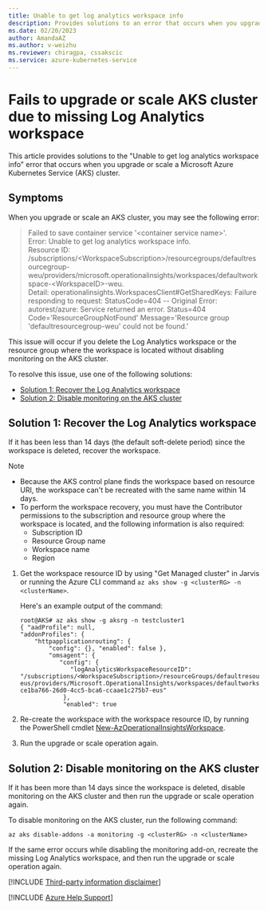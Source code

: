 ```yaml
---
title: Unable to get log analytics workspace info
description: Provides solutions to an error that occurs when you upgrade or scale a Microsoft Azure Kubernetes Service cluster.
ms.date: 02/20/2023
author: AmandaAZ
ms.author: v-weizhu
ms.reviewer: chiragpa, cssakscic
ms.service: azure-kubernetes-service
---
```

# Fails to upgrade or scale AKS cluster due to missing Log Analytics workspace

This article provides solutions to the "Unable to get log analytics workspace info" error that occurs when you upgrade or scale a Microsoft Azure Kubernetes Service (AKS) cluster.

## Symptoms

When you upgrade or scale an AKS cluster, you may see the following error:

> Failed to save container service '\<container service name>'.  
> Error: Unable to get log analytics workspace info.  
> Resource ID: /subscriptions/\<WorkspaceSubscription>/resourcegroups/defaultresourcegroup-weu/providers/microsoft.operationalinsights/workspaces/defaultworkspace-\<WorkspaceID>-weu.  
> Detail: operationalinsights.WorkspacesClient#GetSharedKeys: Failure responding to request: StatusCode=404 -- Original Error: autorest/azure: Service returned an error. Status=404 Code='ResourceGroupNotFound' Message='Resource group 'defaultresourcegroup-weu' could not be found.'

This issue will occur if you delete the Log Analytics workspace or the resource group where the workspace is located without disabling monitoring on the AKS cluster.

To resolve this issue, use one of the following solutions:

- [Solution 1: Recover the Log Analytics workspace](#solution-1-recover-the-log-analytics-workspace)
- [Solution 2: Disable monitoring on the AKS cluster](#solution-2-disable-monitoring-on-the-aks-cluster)

## Solution 1: Recover the Log Analytics workspace

If it has been less than 14 days (the default soft-delete period) since the workspace is deleted, recover the workspace.

> [!NOTE]
>
> - Because the AKS control plane finds the workspace based on resource URI, the workspace can't be recreated with the same name within 14 days.
> - To perform the workspace recovery, you must have the Contributor permissions to the subscription and resource group where the workspace is located, and the following information is also required:
>     - Subscription ID
>     - Resource Group name
>     - Workspace name
>     - Region

1. Get the workspace resource ID by using "Get Managed cluster" in Jarvis or running the Azure CLI command `az aks show -g <clusterRG> -n <clusterName>`.

    Here's an example output of the command:

    ```output
    root@AKS# az aks show -g aksrg -n testcluster1
    { "aadProfile": null,
    "addonProfiles": { 
        "httpapplicationrouting": {
            "config": {}, "enabled": false },
            "omsagent": {
               "config": {
                  "logAnalyticsWorkspaceResourceID": "/subscriptions/<WorkspaceSubscription>/resourceGroups/defaultresourcegroup-eus/providers/Microsoft.OperationalInsights/workspaces/defaultworkspace-ce1ba766-26d0-4cc5-bca6-ccaae1c275b7-eus"
                }, 
                "enabled": true
    ```

2. Re-create the workspace with the workspace resource ID, by running the PowerShell cmdlet [New-AzOperationalInsightsWorkspace](/powershell/module/az.operationalinsights/New-AzOperationalInsightsWorkspace).

3. Run the upgrade or scale operation again.

## Solution 2: Disable monitoring on the AKS cluster

If it has been more than 14 days since the workspace is deleted, disable monitoring on the AKS cluster and then run the upgrade or scale operation again.

To disable monitoring on the AKS cluster, run the following command:

```azurecli
az aks disable-addons -a monitoring -g <clusterRG> -n <clusterName>
```

If the same error occurs while disabling the monitoring add-on, recreate the missing Log Analytics workspace, and then run the upgrade or scale operation again.

[!INCLUDE [Third-party information disclaimer](../../includes/third-party-disclaimer.md)]

[!INCLUDE [Azure Help Support](../../includes/azure-help-support.md)]
